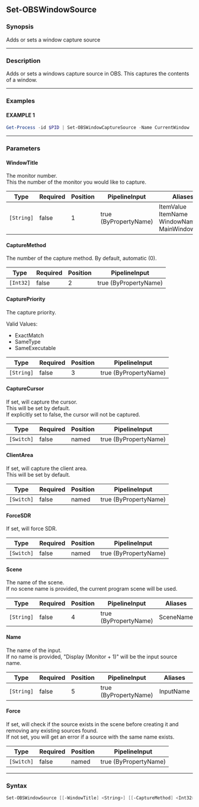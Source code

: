 Set-OBSWindowSource
-------------------




### Synopsis
Adds or sets a window capture source



---


### Description

Adds or sets a windows capture source in OBS.  This captures the contents of a window.



---


### Examples
#### EXAMPLE 1
```PowerShell
Get-Process -id $PID | Set-OBSWindowCaptureSource -Name CurrentWindow
```



---


### Parameters
#### **WindowTitle**

The monitor number.    
This the number of the monitor you would like to capture.






|Type      |Required|Position|PipelineInput        |Aliases                                                  |
|----------|--------|--------|---------------------|---------------------------------------------------------|
|`[String]`|false   |1       |true (ByPropertyName)|ItemValue<br/>ItemName<br/>WindowName<br/>MainWindowTitle|



#### **CaptureMethod**

The number of the capture method.  By default, automatic (0).






|Type     |Required|Position|PipelineInput        |
|---------|--------|--------|---------------------|
|`[Int32]`|false   |2       |true (ByPropertyName)|



#### **CapturePriority**

The capture priority.



Valid Values:

* ExactMatch
* SameType
* SameExecutable






|Type      |Required|Position|PipelineInput        |
|----------|--------|--------|---------------------|
|`[String]`|false   |3       |true (ByPropertyName)|



#### **CaptureCursor**

If set, will capture the cursor.    
This will be set by default.    
If explicitly set to false, the cursor will not be captured.






|Type      |Required|Position|PipelineInput        |
|----------|--------|--------|---------------------|
|`[Switch]`|false   |named   |true (ByPropertyName)|



#### **ClientArea**

If set, will capture the client area.    
This will be set by default.






|Type      |Required|Position|PipelineInput        |
|----------|--------|--------|---------------------|
|`[Switch]`|false   |named   |true (ByPropertyName)|



#### **ForceSDR**

If set, will force SDR.






|Type      |Required|Position|PipelineInput        |
|----------|--------|--------|---------------------|
|`[Switch]`|false   |named   |true (ByPropertyName)|



#### **Scene**

The name of the scene.    
If no scene name is provided, the current program scene will be used.






|Type      |Required|Position|PipelineInput        |Aliases  |
|----------|--------|--------|---------------------|---------|
|`[String]`|false   |4       |true (ByPropertyName)|SceneName|



#### **Name**

The name of the input.    
If no name is provided, "Display $($Monitor + 1)" will be the input source name.






|Type      |Required|Position|PipelineInput        |Aliases  |
|----------|--------|--------|---------------------|---------|
|`[String]`|false   |5       |true (ByPropertyName)|InputName|



#### **Force**

If set, will check if the source exists in the scene before creating it and removing any existing sources found.    
If not set, you will get an error if a source with the same name exists.






|Type      |Required|Position|PipelineInput        |
|----------|--------|--------|---------------------|
|`[Switch]`|false   |named   |true (ByPropertyName)|





---


### Syntax
```PowerShell
Set-OBSWindowSource [[-WindowTitle] <String>] [[-CaptureMethod] <Int32>] [[-CapturePriority] <String>] [-CaptureCursor] [-ClientArea] [-ForceSDR] [[-Scene] <String>] [[-Name] <String>] [-Force] [<CommonParameters>]
```
